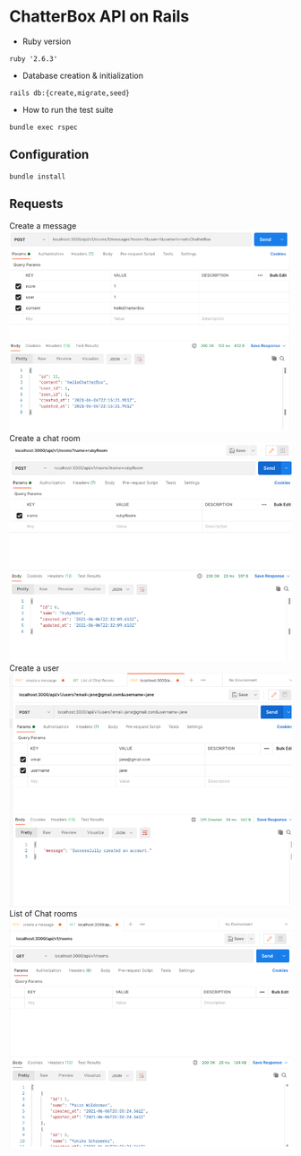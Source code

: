# ChatterBox API on Rails

* Ruby version
```
ruby '2.6.3'
```

* Database creation & initialization
```
rails db:{create,migrate,seed}
```

* How to run the test suite
```
bundle exec rspec
```
## Configuration
```
bundle install
 ```
## Requests
Create a message
![Create Message](/CreateMessage.png?raw=true "Create message")
Create a chat room
![CreateChatRoom](/CreateChatRoom.png?raw=true "Create chat room")
Create a user
![CreateUserAccount](/CreateUserAccount.png?raw=true "Create user account")
List of Chat rooms
![ListOfChatRoom](/ListOfChatRooms.png?raw=true "View List of chat rooms")
